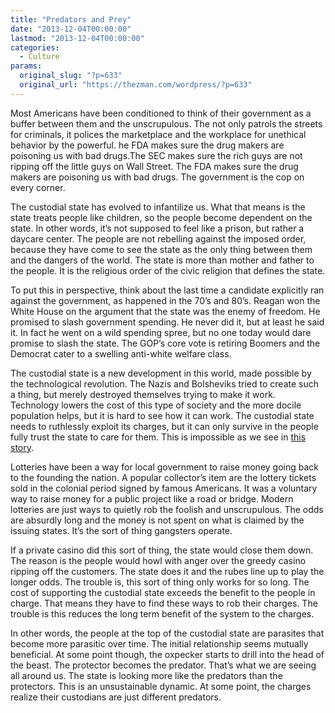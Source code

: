 ```yaml
---
title: "Predators and Prey"
date: "2013-12-04T00:00:00"
lastmod: "2013-12-04T00:00:00"
categories:
  - Culture
params:
  original_slug: "?p=633"
  original_url: "https://thezman.com/wordpress/?p=633"
---
```


Most Americans have been conditioned to think of their government as a
buffer between them and the unscrupulous. The not only patrols the
streets for criminals, it polices the marketplace and the workplace for
unethical behavior by the powerful. he FDA makes sure the drug makers
are poisoning us with bad drugs.The SEC makes sure the rich guys are not
ripping off the little guys on Wall Street. The FDA makes sure the drug
makers are poisoning us with bad drugs. The government is the cop on
every corner.

The custodial state has evolved to infantilize us. What that means is
the state treats people like children, so the people become dependent on
the state. In other words, it’s not supposed to feel like a prison, but
rather a daycare center. The people are not rebelling against the
imposed order, because they have come to see the state as the only thing
between them and the dangers of the world. The state is more than mother
and father to the people. It is the religious order of the civic
religion that defines the state.

To put this in perspective, think about the last time a candidate
explicitly ran against the government, as happened in the 70’s and 80’s.
Reagan won the White House on the argument that the state was the enemy
of freedom. He promised to slash government spending. He never did it,
but at least he said it. In fact he went on a wild spending spree, but
no one today would dare promise to slash the state. The GOP’s core vote
is retiring Boomers and the Democrat cater to a swelling anti-white
welfare class.

The custodial state is a new development in this world, made possible by
the technological revolution. The Nazis and Bolsheviks tried to create
such a thing, but merely destroyed themselves trying to make it work.
Technology lowers the cost of this type of society and the more docile
population helps, but it is hard to see how it can work. The custodial
state needs to ruthlessly exploit its charges, but it can only survive
in the people fully trust the state to care for them. This is impossible
as we see in <a
href="https://www.philly.com/philly/news/Mega_Millions_jackpot_soars_makes_case_for_lousy_odds.html"
rel="noopener noreferrer" target="_blank">this story</a>.

Lotteries have been a way for local government to raise money going back
to the founding the nation. A popular collector’s item are the lottery
tickets sold in the colonial period signed by famous Americans. It was a
voluntary way to raise money for a public project like a road or bridge.
Modern lotteries are just ways to quietly rob the foolish and
unscrupulous. The odds are absurdly long and the money is not spent on
what is claimed by the issuing states. It’s the sort of thing gangsters
operate.

If a private casino did this sort of thing, the state would close them
down. The reason is the people would howl with anger over the greedy
casino ripping off the customers. The state does it and the rubes line
up to play the longer odds. The trouble is, this sort of thing only
works for so long. The cost of supporting the custodial state exceeds
the benefit to the people in charge. That means they have to find these
ways to rob their charges. The trouble is this reduces the long term
benefit of the system to the charges.

In other words, the people at the top of the custodial state are
parasites that become more parasitic over time. The initial relationship
seems mutually beneficial. At some point though, the oxpecker starts to
drill into the head of the beast. The protector becomes the predator.
That’s what we are seeing all around us. The state is looking more like
the predators than the protectors. This is an unsustainable dynamic. At
some point, the charges realize their custodians are just different
predators.
